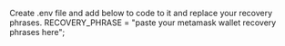 Create .env file and add below to code to it and replace your recovery phrases.
RECOVERY_PHRASE = "paste your metamask wallet recovery phrases here";